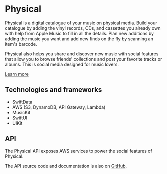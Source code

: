 # Physical
Physical is a digital catalogue of your music on physical media. Build your catalogue by adding the vinyl records, CDs, and cassettes you already own with help from Apple Music to fill in all the details. Plan new additions by adding the music you want and add new finds on the fly by scanning an item's barcode.

Physical also helps you share and discover new music with social features that allow you to browse friends' collections and post your favorite tracks or albums. This is social media designed for music lovers.

[Learn more](http://spencerhartland.com/physical.html)

## Technologies and frameworks
- SwiftData
- AWS (S3, DynamoDB, API Gateway, Lambda)
- MusicKit
- SwiftUI
- UIKit

## API
The Physical API exposes AWS services to power the social features of Physical.

The API source code and documentation is also on [GitHub](https://github.com/spencerhartland/Physical-API).
